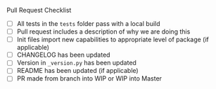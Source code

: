Pull Request Checklist
 - [ ] All tests in the `tests` folder pass with a local build
 - [ ] Pull request includes a description of why we are doing this
 - [ ] Init files import new capabilities to appropriate level of package (if applicable)
 - [ ] CHANGELOG has been updated
 - [ ] Version in `_version.py` has been updated
 - [ ] README has been updated (if applicable)
 - [ ] PR made from branch into WIP or WIP into Master